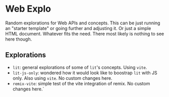 # Web Explo

Random explorations for Web APIs and concepts. This can be just running an "starter template" or going further and adjusting it. Or just a simple HTML document. Whatever fits the need. There most likely is nothing to see here though.

## Explorations

* `lit`: general explorations of some of `lit`'s concepts. Using `vite`.
* `lit-js-only`: wondered how it would look like to boostrap `lit` with JS only. Also using `vite`. No custom changes here.
* `remix-vite`: simple test of the vite integration of remix. No custom changes here.`
